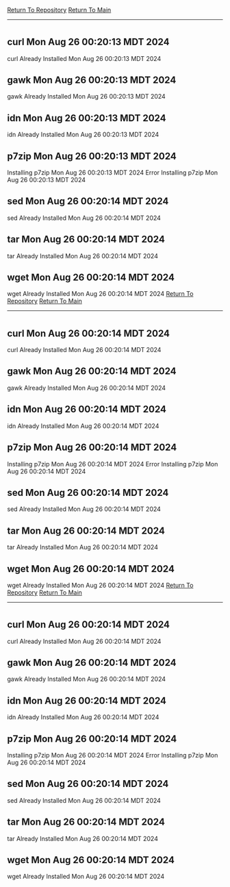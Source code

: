 [Return To Repository](https://github.com/DigitalWarrior/piholeparser/)
[Return To Main](https://github.com/DigitalWarrior/piholeparser/blob/master/RecentRunLogs/Mainlog.md)
____________________________________
# 
## curl Mon Aug 26 00:20:13 MDT 2024
curl Already Installed Mon Aug 26 00:20:13 MDT 2024
## gawk Mon Aug 26 00:20:13 MDT 2024
gawk Already Installed Mon Aug 26 00:20:13 MDT 2024
## idn Mon Aug 26 00:20:13 MDT 2024
idn Already Installed Mon Aug 26 00:20:13 MDT 2024
## p7zip Mon Aug 26 00:20:13 MDT 2024
Installing p7zip Mon Aug 26 00:20:13 MDT 2024
Error Installing p7zip Mon Aug 26 00:20:13 MDT 2024
## sed Mon Aug 26 00:20:14 MDT 2024
sed Already Installed Mon Aug 26 00:20:14 MDT 2024
## tar Mon Aug 26 00:20:14 MDT 2024
tar Already Installed Mon Aug 26 00:20:14 MDT 2024
## wget Mon Aug 26 00:20:14 MDT 2024
wget Already Installed Mon Aug 26 00:20:14 MDT 2024
[Return To Repository](https://github.com/DigitalWarrior/piholeparser/)
[Return To Main](https://github.com/DigitalWarrior/piholeparser/blob/master/RecentRunLogs/Mainlog.md)
____________________________________
# 
## curl Mon Aug 26 00:20:14 MDT 2024
curl Already Installed Mon Aug 26 00:20:14 MDT 2024
## gawk Mon Aug 26 00:20:14 MDT 2024
gawk Already Installed Mon Aug 26 00:20:14 MDT 2024
## idn Mon Aug 26 00:20:14 MDT 2024
idn Already Installed Mon Aug 26 00:20:14 MDT 2024
## p7zip Mon Aug 26 00:20:14 MDT 2024
Installing p7zip Mon Aug 26 00:20:14 MDT 2024
Error Installing p7zip Mon Aug 26 00:20:14 MDT 2024
## sed Mon Aug 26 00:20:14 MDT 2024
sed Already Installed Mon Aug 26 00:20:14 MDT 2024
## tar Mon Aug 26 00:20:14 MDT 2024
tar Already Installed Mon Aug 26 00:20:14 MDT 2024
## wget Mon Aug 26 00:20:14 MDT 2024
wget Already Installed Mon Aug 26 00:20:14 MDT 2024
[Return To Repository](https://github.com/DigitalWarrior/piholeparser/)
[Return To Main](https://github.com/DigitalWarrior/piholeparser/blob/master/RecentRunLogs/Mainlog.md)
____________________________________
# 
## curl Mon Aug 26 00:20:14 MDT 2024
curl Already Installed Mon Aug 26 00:20:14 MDT 2024
## gawk Mon Aug 26 00:20:14 MDT 2024
gawk Already Installed Mon Aug 26 00:20:14 MDT 2024
## idn Mon Aug 26 00:20:14 MDT 2024
idn Already Installed Mon Aug 26 00:20:14 MDT 2024
## p7zip Mon Aug 26 00:20:14 MDT 2024
Installing p7zip Mon Aug 26 00:20:14 MDT 2024
Error Installing p7zip Mon Aug 26 00:20:14 MDT 2024
## sed Mon Aug 26 00:20:14 MDT 2024
sed Already Installed Mon Aug 26 00:20:14 MDT 2024
## tar Mon Aug 26 00:20:14 MDT 2024
tar Already Installed Mon Aug 26 00:20:14 MDT 2024
## wget Mon Aug 26 00:20:14 MDT 2024
wget Already Installed Mon Aug 26 00:20:14 MDT 2024
